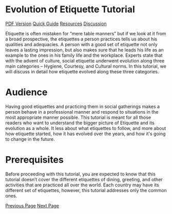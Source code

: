 # Evolution of Etiquette Tutorial
[PDF Version](../evolution_of_etiquette/evolution_of_etiquette_pdf_version.md)
[Quick Guide](../evolution_of_etiquette/evolution_of_etiquette_quick_guide.md)
[Resources](../evolution_of_etiquette/evolution_of_etiquette_useful_resources.md)
[Discussion](../evolution_of_etiquette/evolution_of_etiquette_discussion.md)

Etiquette is often mistaken for “mere table manners” but if we look at it from a broad prospective, the etiquettes a person practices tells us about his qualities and adequacies. A person with a good set of etiquette not only leaves a lasting impression, but also makes sure that he leads his life as an example to the ones in his family life and the workplace. Experts state that with the advent of culture, social etiquette underwent evolution along three main categories – Hygiene, Courtesy, and Cultural norms. In this tutorial, we will discuss in detail how etiquette evolved along these three categories.

# Audience
Having good etiquettes and practicing them in social gatherings makes a person behave in a professional manner and respond to situations in the most appropriate manner possible. This tutorial is meant for all those readers who want to understand the bigger picture of Etiquette and its evolution as a whole. It less about what etiquettes to follow, and more about how etiquette started, how it has evolved over the years, and how it's going to change in the future.

# Prerequisites
Before proceeding with this tutorial, you are expected to know that this tutorial doesn’t cover the different etiquettes of dining, greeting, and other activities that are practiced all over the world. Each country may have its different set of etiquettes, however, this tutorial addresses only the common ones.


[Previous Page](../evolution_of_etiquette/index.md) [Next Page](../evolution_of_etiquette/evolution_of_etiquette_introduction.md) 
